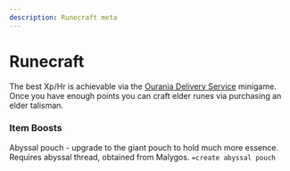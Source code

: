 ```yaml
---
description: Runecraft meta
---
```


# Runecraft

The best Xp/Hr is achievable via the [Ourania Delivery Service](https://bso-wiki.oldschool.gg/minigames/ourania-delivery-service-ods) minigame. Once you have enough points you can craft elder runes via purchasing an elder talisman.

### Item Boosts

Abyssal pouch - upgrade to the giant pouch to hold much more essence. Requires abyssal thread, obtained from Malygos. `=create abyssal pouch`

